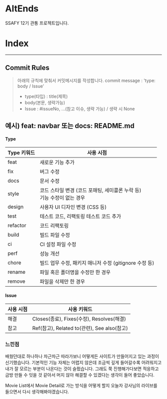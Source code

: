 # AltEnds
SSAFY 12기 관통 프로젝트입니다.

# Index
---
## Commit Rules
> 아래의 규칙에 맞춰서 커밋메시지를 작성합니다.
> commit message : 'type: body / Issue'
> 	- type(타입) : title(제목)
> 	- body(본문, 생략가능)
> 	- Issue : #issueNo, ...(참고 이슈, 생략 가능) / 생략 시 None

## 예시) feat: navbar 또는 docs: README.md

#### Type
| Type 키워드 | 사용 시점                                         |
| -------- | --------------------------------------------- |
| feat     | 새로운 기능 추가                                     |
| fix      | 버그 수정                                         |
| docs     | 문서 수정                                         |
| style    | 코드 스타일 변경 (코드 포매팅, 세미콜론 누락 등)<br>기능 수정이 없는 경우 |
| design   | 사용자 UI 디자인 변경 (CSS 등)                         |
| test     | 테스트 코드, 리팩토링 테스트 코드 추가                        |
| refactor | 코드 리팩토링                                       |
| build    | 빌드 파일 수정                                      |
| ci       | CI 설정 파일 수정                                   |
| perf     | 성능 개선                                         |
| chore    | 빌드 업무 수정, 패키지 매니저 수정 (gitignore 수정 등)         |
| rename   | 파일 혹은 폴더명을 수정만 한 경우                           |
| remove   | 파일을 삭제만 한 경우                                  |
#### Issue
| 사용 시점 | 사용 키워드                                |
| ----- | ------------------------------------- |
| 해결    | Closes(종료), Fixes(수정), Resolves(해결)   |
| 참고    | Ref(참고), Related to(관련), See also(참고) |


### 느낀점
배웠던대로 하나하나 차근차근 따라가보니 어떻게든 사이트가 만들어지고 있는 과정이 신기했습니다.
기본적인 기능 자체는 어렵지 않은데 조금씩 깊게 들어갈수록 어려워지고 내가 잘 모르는 부분이 나온다는 것이 슬펐습니다.
그래도 쭉 진행해가다보면 적응하고 금방 만들 수 잇을 것 같아서 머지 않아 해결할 수 있겠다는 생각이 들어 좋았습니다.

Movie List에서 Movie Detail로 가는 방식을 어떻게 할지 오늘자 강사님의 라이브를 들으면서 다시 생각해봐야겠습니다.